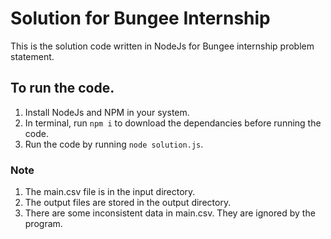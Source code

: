 # Solution for Bungee Internship
This is the solution code written in NodeJs for Bungee internship problem statement.

## To run the code.
1. Install NodeJs and NPM in your system.
2. In terminal, run `npm i` to download the dependancies  before running the code.
3. Run the code by running `node solution.js`.

### Note
1. The main.csv file is in the input directory.
2. The output files are stored in the output directory.
3. There are some inconsistent data in main.csv. They are ignored by the program.
